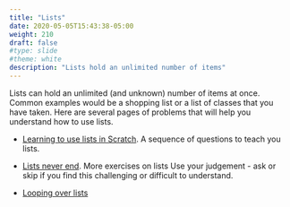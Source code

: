 ```yaml
---
title: "Lists"
date: 2020-05-05T15:43:38-05:00
weight: 210
draft: false
#type: slide
#theme: white
description: "Lists hold an unlimited number of items"
---
```


Lists can hold an unlimited (and unknown) number of items at
once. Common examples would be a shopping list or a list of classes
that you have taken.
Here are several pages of problems that will help you understand how
to use lists.

* [Learning to use lists in
  Scratch](https://drive.google.com/open?id=1Iry8in4S9fGUfl4UZuhatQodzmC5olVQdx2pR3ulQPc). A
  sequence of questions to teach you lists.
  
* [Lists never
  end](https://docs.google.com/document/d/1_Nl7UZdKSmbXHI3k2XvScv8yTsEvp204magkYztuTFA/edit?usp=sharing). More
  exercises on lists Use your judgement - ask or skip if you find this
  challenging or difficult to understand.
  
* [Looping over lists](https://drive.google.com/open?id=0BypGcwjV5LOHcHY1djBLQnR4Wjg)  
